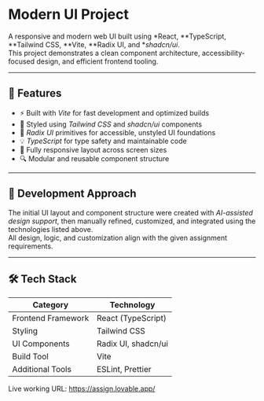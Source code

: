 # Modern UI Project

A responsive and modern web UI built using *React, **TypeScript, **Tailwind CSS, **Vite, **Radix UI, and **shadcn/ui*.  
This project demonstrates a clean component architecture, accessibility-focused design, and efficient frontend tooling.

---

## 🚀 Features

- ⚡ Built with *Vite* for fast development and optimized builds  
- 🎨 Styled using *Tailwind CSS* and *shadcn/ui* components  
- 🧩 *Radix UI* primitives for accessible, unstyled UI foundations  
- 💡 *TypeScript* for type safety and maintainable code  
- 📱 Fully responsive layout across screen sizes  
- 🔍 Modular and reusable component structure  

---

## 🧠 Development Approach

The initial UI layout and component structure were created with *AI-assisted design support*, then manually refined, customized, and integrated using the technologies listed above.  
All design, logic, and customization align with the given assignment requirements.

---

## 🛠 Tech Stack

| Category | Technology |
|-----------|-------------|
| Frontend Framework | React (TypeScript) |
| Styling | Tailwind CSS |
| UI Components | Radix UI, shadcn/ui |
| Build Tool | Vite |
| Additional Tools | ESLint, Prettier |



Live working URL: https://assign.lovable.app/
